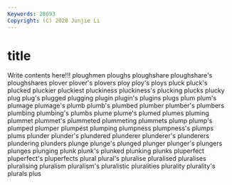 ```yaml
---
Keywords: 28693
Copyright: (C) 2020 Junjie Li
---
```


# title

Write contents here!!!
ploughmen 
ploughs 
ploughshare 
ploughshare's 
ploughshares 
plover
plover's 
plovers 
ploy 
ploy's 
ploys 
pluck 
pluck's 
plucked 
pluckier 
pluckiest
pluckiness 
pluckiness's 
plucking 
plucks 
plucky 
plug 
plug's 
plugged 
plugging 
plugin
plugin's 
plugins 
plugs 
plum 
plum's 
plumage 
plumage's 
plumb 
plumb's 
plumbed
plumber 
plumber's 
plumbers 
plumbing 
plumbing's 
plumbs 
plume 
plume's 
plumed 
plumes
pluming 
plummet 
plummet's 
plummeted 
plummeting 
plummets 
plump 
plump's 
plumped 
plumper
plumpest 
plumping 
plumpness 
plumpness's 
plumps 
plums 
plunder 
plunder's 
plundered 
plunderer
plunderer's 
plunderers 
plundering 
plunders 
plunge 
plunge's 
plunged 
plunger 
plunger's 
plungers
plunges 
plunging 
plunk 
plunk's 
plunked 
plunking 
plunks 
pluperfect 
pluperfect's 
pluperfects
plural 
plural's 
pluralise 
pluralised 
pluralises 
pluralising 
pluralism 
pluralism's 
pluralistic 
pluralities
plurality 
plurality's 
plurals 
plus 
